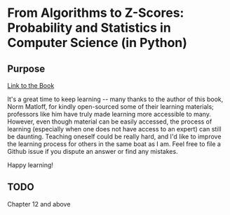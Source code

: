 # From Algorithms to Z-Scores: Probability and Statistics in Computer Science (in Python)

## Purpose

[Link to the Book](http://heather.cs.ucdavis.edu/~matloff/132/PLN/ProbStatBook.pdf)

It's a great time to keep learning -- many thanks to the author of
this book, Norm Matloff, for kindly open-sourced some of their learning
materials; professors like him have truly made learning more accessible to
many. However, even though material can be easily accessed, the process of
learning (especially when one does not have access to an expert) can still be
daunting.  Teaching oneself could be really hard, and I'd like to improve the
learning process for others in the same boat as I am.  Feel free to file a
Github issue if you dispute an answer or find any mistakes.

Happy learning!

## TODO

Chapter 12 and above
